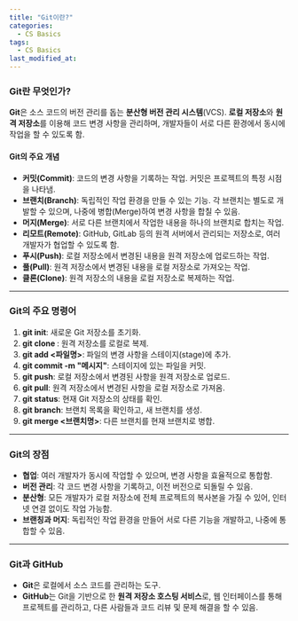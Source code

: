 ```yaml
---
title: "Git이란?"
categories:
  - CS Basics
tags:
  - CS Basics
last_modified_at: 
---
```


### Git란 무엇인가?

**Git**은 소스 코드의 버전 관리를 돕는 **분산형 버전 관리 시스템**(VCS). **로컬 저장소**와 **원격 저장소**를 이용해 코드 변경 사항을 관리하며, 개발자들이 서로 다른 환경에서 동시에 작업을 할 수 있도록 함.

#### Git의 주요 개념

- **커밋(Commit)**: 코드의 변경 사항을 기록하는 작업. 커밋은 프로젝트의 특정 시점을 나타냄.
- **브랜치(Branch)**: 독립적인 작업 환경을 만들 수 있는 기능. 각 브랜치는 별도로 개발할 수 있으며, 나중에 병합(Merge)하여 변경 사항을 합칠 수 있음.
- **머지(Merge)**: 서로 다른 브랜치에서 작업한 내용을 하나의 브랜치로 합치는 작업.
- **리모트(Remote)**: GitHub, GitLab 등의 원격 서버에서 관리되는 저장소로, 여러 개발자가 협업할 수 있도록 함.
- **푸시(Push)**: 로컬 저장소에서 변경된 내용을 원격 저장소에 업로드하는 작업.
- **풀(Pull)**: 원격 저장소에서 변경된 내용을 로컬 저장소로 가져오는 작업.
- **클론(Clone)**: 원격 저장소의 내용을 로컬 저장소로 복제하는 작업.

---

### Git의 주요 명령어

1. **git init**: 새로운 Git 저장소를 초기화.
2. **git clone <repository>**: 원격 저장소를 로컬로 복제.
3. **git add <파일명>**: 파일의 변경 사항을 스테이지(stage)에 추가.
4. **git commit -m "메시지"**: 스테이지에 있는 파일을 커밋.
5. **git push**: 로컬 저장소에서 변경된 사항을 원격 저장소로 업로드.
6. **git pull**: 원격 저장소에서 변경된 사항을 로컬 저장소로 가져옴.
7. **git status**: 현재 Git 저장소의 상태를 확인.
8. **git branch**: 브랜치 목록을 확인하고, 새 브랜치를 생성.
9. **git merge <브랜치명>**: 다른 브랜치를 현재 브랜치로 병합.

---

### Git의 장점

- **협업**: 여러 개발자가 동시에 작업할 수 있으며, 변경 사항을 효율적으로 통합함.
- **버전 관리**: 각 코드 변경 사항을 기록하고, 이전 버전으로 되돌릴 수 있음.
- **분산형**: 모든 개발자가 로컬 저장소에 전체 프로젝트의 복사본을 가질 수 있어, 인터넷 연결 없이도 작업 가능함.
- **브랜칭과 머지**: 독립적인 작업 환경을 만들어 서로 다른 기능을 개발하고, 나중에 통합할 수 있음.

---

### Git과 GitHub

- **Git**은 로컬에서 소스 코드를 관리하는 도구.
- **GitHub**는 Git을 기반으로 한 **원격 저장소 호스팅 서비스**로, 웹 인터페이스를 통해 프로젝트를 관리하고, 다른 사람들과 코드 리뷰 및 문제 해결을 할 수 있음.

